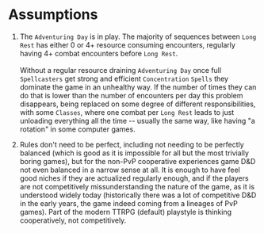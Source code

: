 # Assumptions
1. The `Adventuring Day` is in play. The majority of sequences between `Long Rest` has either 0 or 4+ resource consuming encounters, regularly having 4+ combat encounters before `Long Rest`.\
    \
    Without a regular resource draining `Adventuring Day` once full `Spellcasters` get strong and efficient `Concentration` `Spells` they dominate the game in an unhealthy way. If the number of times they can do that is lower than the number of encounters per day this problem disappears, being replaced on some degree of different responsibilities, with some `Classes`, where one combat per `Long Rest` leads to just unloading everything all the time -- usually the same way, like having "a rotation" in some computer games.

1. Rules don't need to be perfect, including not needing to be perfectly balanced (which is good as it is impossible for all but the most trivially boring games), but for the non-PvP cooperative experiences game D&D not even balanced in a narrow sense at all. It is enough to have feel good niches if they are actualized regularly enough, and if the players are not competitively missunderstanding the nature of the game, as it is understood widely today (historically there was a lot of competitive D&D in the early years, the game indeed coming from a lineages of PvP games). Part of the modern TTRPG (default) playstyle is thinking cooperatively, not competitively.